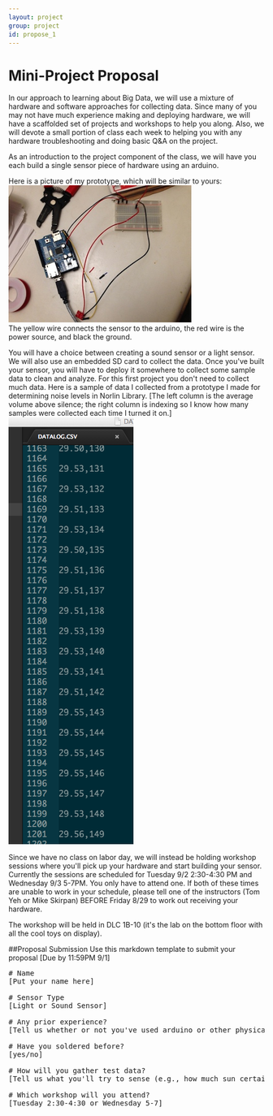 ```yaml
---
layout: project
group: project
id: propose_1
---
```


# Mini-Project Proposal

In our approach to learning about Big Data, we will use a mixture of hardware and software approaches for collecting data.  Since many of you may not have much experience making and deploying hardware, we will have a scaffolded set of projects and workshops to help you along.  Also, we will devote a small portion of class each week to helping you with any hardware troubleshooting and doing basic Q&A on the project.

As an introduction to the project component of the class, we will have you each build a single sensor piece of hardware using an arduino.  

Here is a picture of my prototype, which will be similar to yours:  
![Prototype](soundproto.jpg)  
The yellow wire connects the sensor to the arduino, the red wire is the power source, and black the ground.

You will have a choice between creating a sound sensor or a light sensor.  We will also use an embedded SD card to collect the data.  Once you've built your sensor, you will have to deploy it somewhere to collect some sample data to clean and analyze.  For this first project you don't need to collect much data.  Here is a sample of data I collected from a prototype I made for determining noise levels in Norlin Library.  [The left column is the average volume above silence; the right column is indexing so I know how many samples were collected each time I turned it on.]
![Data](DataSample.png)

Since we have no class on labor day, we will instead be holding workshop sessions where you'll pick up your hardware and start building your sensor. Currently the sessions are scheduled for Tuesday 9/2 2:30-4:30 PM and Wednesday 9/3 5-7PM.  You only have to attend one.  If both of these times are unable to work in your schedule, please tell one of the instructors (Tom Yeh or Mike Skirpan) BEFORE Friday 8/29 to work out receiving your hardware.

The workshop will be held in DLC 1B-10 (it's the lab on the bottom floor with all the cool toys on display).

##Proposal Submission
Use this markdown template to submit your proposal [Due by 11:59PM 9/1]

<pre>
# Name
[Put your name here]

# Sensor Type
[Light or Sound Sensor]

# Any prior experience?
[Tell us whether or not you've used arduino or other physical computing artifacts prior to this]

# Have you soldered before?
[yes/no]

# How will you gather test data?
[Tell us what you'll try to sense (e.g., how much sun certain rooms get, how loud study rooms tend to be, how loud is your house, where's the best place to put your tomatoe plant, etc)]

# Which workshop will you attend?
[Tuesday 2:30-4:30 or Wednesday 5-7]

</pre>
